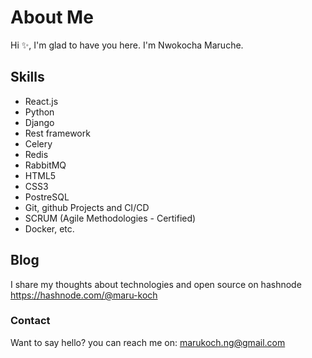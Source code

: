# About Me

Hi ✨, I'm glad to have you here. I'm Nwokocha Maruche. 

## Skills

- React.js
- Python 
- Django
- Rest framework
- Celery
- Redis
- RabbitMQ
- HTML5
- CSS3
- PostreSQL
- Git, github Projects and CI/CD
- SCRUM (Agile Methodologies - Certified)
- Docker, etc.

## Blog
I share my thoughts about technologies and open source on hashnode <link>https://hashnode.com/@maru-koch<link/>

### Contact

Want to say hello? you can reach me on: marukoch.ng@gmail.com

<!---
maru-koch/maru-koch is a ✨ special ✨ repository because its `README.md` (this file) appears on your GitHub profile.
You can click the Preview link to take a look at your changes.
--->
